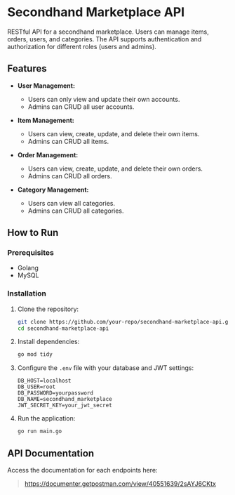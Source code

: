 # Secondhand Marketplace API

RESTful API for a secondhand marketplace. Users can manage items, orders, users, and categories. The API supports authentication and authorization for different roles (users and admins).

## Features

- **User Management:**
  - Users can only view and update their own accounts.
  - Admins can CRUD all user accounts.

- **Item Management:**
  - Users can view, create, update, and delete their own items.
  - Admins can CRUD all items.

- **Order Management:**
  - Users can view, create, update, and delete their own orders.
  - Admins can CRUD all orders.

- **Category Management:**
  - Users can view all categories.
  - Admins can CRUD all categories.

## How to Run
### Prerequisites

- Golang
- MySQL

### Installation

1. Clone the repository:
   ```bash
   git clone https://github.com/your-repo/secondhand-marketplace-api.git
   cd secondhand-marketplace-api
   ```

2. Install dependencies:
   ```bash
   go mod tidy
   ```

3. Configure the `.env` file with your database and JWT settings:
   ```env
   DB_HOST=localhost
   DB_USER=root
   DB_PASSWORD=yourpassword
   DB_NAME=secondhand_marketplace
   JWT_SECRET_KEY=your_jwt_secret
   ```

4. Run the application:
   ```bash
   go run main.go
   ```

## API Documentation

Access the documentation for each endpoints here:
> https://documenter.getpostman.com/view/40551639/2sAYJ6CKtx
